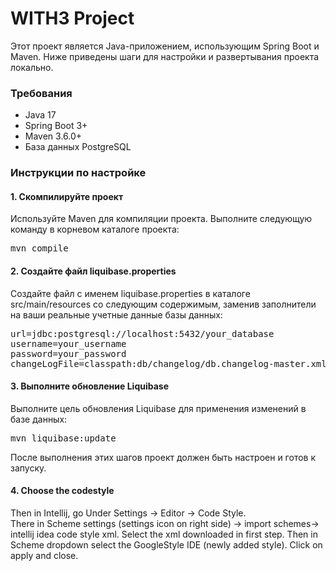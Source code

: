 # WITH3 Project
Этот проект является Java-приложением, использующим Spring Boot и Maven. Ниже приведены шаги для настройки и развертывания проекта локально.  

### Требования
- Java 17
- Spring Boot 3+
- Maven 3.6.0+
- База данных PostgreSQL

### Инструкции по настройке
#### 1. Скомпилируйте проект  
Используйте Maven для компиляции проекта. Выполните следующую команду в корневом каталоге проекта:
<pre>mvn compile </pre>

#### 2. Создайте файл liquibase.properties  
Создайте файл с именем liquibase.properties в каталоге src/main/resources со следующим содержимым, заменив заполнители на ваши реальные учетные данные базы данных:
<pre>url=jdbc:postgresql://localhost:5432/your_database
username=your_username
password=your_password
changeLogFile=classpath:db/changelog/db.changelog-master.xml </pre>

#### 3. Выполните обновление Liquibase  
Выполните цель обновления Liquibase для применения изменений в базе данных:
<pre>mvn liquibase:update </pre>
После выполнения этих шагов проект должен быть настроен и готов к запуску.

#### 4. Choose the codestyle
Then in Intellij, go Under Settings -> Editor -> Code Style.  
There in Scheme settings (settings icon on right side) -> import schemes-> intellij idea code style xml.
Select the xml downloaded in first step.
Then in Scheme dropdown select the GoogleStyle IDE (newly added style).
Click on apply and close.